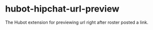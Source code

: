 hubot-hipchat-url-preview
=========================

The Hubot extension for previewing url right after roster posted a link.
